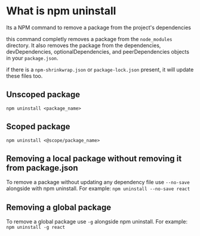 # What is npm uninstall
Its a NPM command to remove a package from the project's dependencies 

this command completly removes a package from the `node_modules` directory. It also removes the package from the dependencies, devDependencies, optionalDependencies, and peerDependencies objects in your `package.json`.

if there is a `npm-shrinkwrap.json` or `package-lock.json` present, it will update these files too.

## Unscoped package
`npm uninstall <package_name>`
## Scoped package
`npm uninstall <@scope/package_name>`

## Removing a local package without removing it from package.json
To remove a package without updating any dependency file use `--no-save` alongside with npm uninstall. For example:
`npm uninstall --no-save react`

## Removing a global package
To remove a global package use `-g` alongside npm uninstall. For example:
`npm uninstall -g react`
